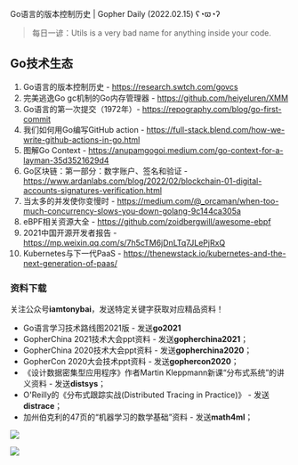 Go语言的版本控制历史 | Gopher Daily (2022.02.15) ʕ◔ϖ◔ʔ

>每日一谚：Utils is a very bad name for anything inside your code.

## Go技术生态

1. Go语言的版本控制历史 - https://research.swtch.com/govcs
2. 完美逃逸Go gc机制的Go内存管理器 - https://github.com/heiyeluren/XMM
3. Go语言的第一次提交（1972年）- https://repography.com/blog/go-first-commit
4. 我们如何用Go编写GitHub action - https://full-stack.blend.com/how-we-write-github-actions-in-go.html
5. 图解Go Context - https://anupamgogoi.medium.com/go-context-for-a-layman-35d3521629d4
6. Go区块链：第一部分：数字账户、签名和验证 - https://www.ardanlabs.com/blog/2022/02/blockchain-01-digital-accounts-signatures-verification.html
7. 当太多的并发使你变慢时 - https://medium.com/@_orcaman/when-too-much-concurrency-slows-you-down-golang-9c144ca305a
8. eBPF相关资源大全 - https://github.com/zoidbergwill/awesome-ebpf
9. 2021中国开源开发者报告 - https://mp.weixin.qq.com/s/7h5cTM6jDnLTq7JLePjRxQ
10. Kubernetes与下一代PaaS - https://thenewstack.io/kubernetes-and-the-next-generation-of-paas/

### 资料下载

关注公众号**iamtonybai**，发送特定关键字获取对应精品资料！

* Go语言学习技术路线图2021版 - 发送**go2021**
* GopherChina 2021技术大会ppt资料 - 发送**gopherchina2021**；
* GopherChina 2020技术大会ppt资料 - 发送**gopherchina2020**；
* GopherCon 2020大会技术ppt资料 - 发送**gophercon2020**；
* 《设计数据密集型应用程序》作者Martin Kleppmann新课“分布式系统”的讲义资料 - 发送**distsys**；
* O'Reilly的《分布式跟踪实战(Distributed Tracing in Practice)》 - 发送**distrace**；
* 加州伯克利的47页的“机器学习的数学基础”资料 - 发送**math4ml**；

![](https://mmbiz.qpic.cn/mmbiz_png/cH6WzfQ94mb54jsFJZ3Knmz8obUsf3PBShthmdSw5E01TcYmUReGkj0BWpxHak1HlnlzHvLmKax53YSGr7aNlA/0?wx_fmt=png)

![](https://mmbiz.qpic.cn/mmbiz_png/cH6WzfQ94mb54jsFJZ3Knmz8obUsf3PBrSoqeMvoWCticN2cpU64fJ0FYQdXJhP7ia7WRh8628uOAsQYeE2NibRRw/0?wx_fmt=png)

